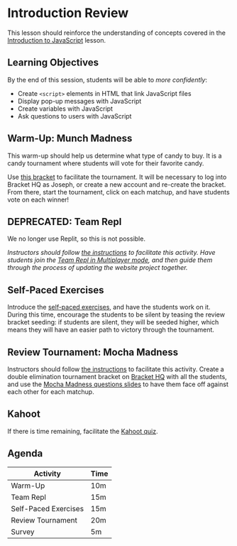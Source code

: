 # Introduction Review
This lesson should reinforce the understanding of concepts covered in the [Introduction to JavaScript](../IntroToJS/) lesson.

## Learning Objectives
By the end of this session, students will be able to _more confidently_:

- Create `<script>` elements in HTML that link JavaScript files
- Display pop-up messages with JavaScript
- Create variables with JavaScript
- Ask questions to users with JavaScript

## Warm-Up: Munch Madness
This warm-up should help us determine what type of candy to buy. It is a candy tournament where students will vote for their favorite candy.

Use [this bracket](https://brackethq.com/b/uzgeb/) to facilitate the tournament. It will be necessary to log into Bracket HQ as Joseph, or create a new account and re-create the bracket. From there, start the tournament, click on each matchup, and have students vote on each winner!

## DEPRECATED: Team Repl
We no longer use Replit, so this is not possible.

_Instructors should follow [the instructions](TeamReplInstructorInstructions.md) to facilitate this activity. Have students join the [Team Repl in Multiplayer mode](https://replit.com/join/qlopumkkfx-hylandoutreach), and then guide them through the process of updating the website project together._

## Self-Paced Exercises
Introduce the [self-paced exercises](SelfPacedExercises.md), and have the students work on it. During this time, encourage the students to be silent by teasing the review bracket seeding: if students are silent, they will be seeded higher, which means they will have an easier path to victory through the tournament.

## Review Tournament: Mocha Madness
Instructors should follow [the instructions](MochaMadnessInstructorInstructions.md) to facilitate this activity. Create a double elimination tournament bracket on [Bracket HQ](https://brackethq.com/) with all the students, and use the [Mocha Madness questions slides](MochaMadness.pptx) to have them face off against each other for each matchup.

## Kahoot
If there is time remaining, facilitate the [Kahoot quiz](https://create.kahoot.it/details/4a6c1a18-b5cc-4a58-945f-4774fa9187e2).

## Agenda

| Activity | Time |
|-|-|
| Warm-Up | 10m |
| Team Repl | 15m |
| Self-Paced Exercises | 15m |
| Review Tournament | 20m |
| Survey | 5m |
